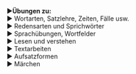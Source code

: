 ►**Übungen zu:**  
► Wortarten, Satzlehre, Zeiten, Fälle usw.  
► Redensarten und Sprichwörter  
► Sprachübungen, Wortfelder  
► Lesen und verstehen  
► Textarbeiten  
► Aufsatzformen  
► Märchen  
